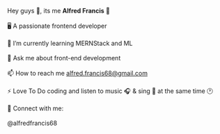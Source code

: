    Hey guys 👋, its me __Alfred Francis__ :hugs:</h1>
    <br/> 
  <br/> 
  🖥️  A passionate frontend developer
  <br/> 
  </br>
  👀 I’m currently learning MERNStack and ML 
   <br/> 
  <br/> 
  💬 Ask me about front-end development
   <br/>
  <br/> 
  📫 How to reach me alfred.francis68@gmail.com 
   <br/> 
  <br/> 
  ⚡ Love To Do coding and listen to music :headphones: & sing :microphone: at the same time 🕐
  </br>
  <br/> 
  🔗 Connect with me: 
  </br>
  <br/> 
 @alfredfrancis68 

</body>

</html>
